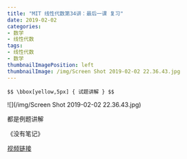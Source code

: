 ```yaml
---
title: "MIT 线性代数第34讲：最后一课 复习"
date: 2019-02-02
categories:
- 数学
- 线性代数
tags:
- 线性代数
- 数学
thumbnailImagePosition: left
thumbnailImage: /img/Screen Shot 2019-02-02 22.36.43.jpg
---
```

`$$ \bbox[yellow,5px]
{
试题讲解
}
$$`

<!--more-->

![](/img/Screen Shot 2019-02-02 22.36.43.jpg)

都是例题讲解

《没有笔记》



[视频链接](https://youtu.be/RWvi4Vx4CDc?t=311)

